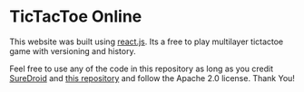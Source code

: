# TicTacToe Online

This website was built using [react.js](https://reactjs.org/). Its a free to play multilayer tictactoe game with versioning and history.

Feel free to use any of the code in this repository as long as you credit [SureDroid](https://www.suredroid.com) and [this repository](https://github.com/SureDroid/TicTacToe) and follow the Apache 2.0 license. Thank You!